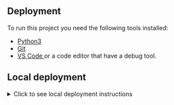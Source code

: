 ## Deployment
    
To run this project you need the following tools installed:

  - <a href="https://www.python.org/downloads/" target="_blank"> Python3 </a>
  - <a href="https://git-scm.com/" target="_blank"> Git </a>
  - <a href="https://code.visualstudio.com/" target="_blank"> VS Code </a> or a code editor that have a debug tool.

## Local deployment
<details>

<summary>Click to see local deployment instructions</summary>

The following instructions are based on Windows 10 and VS Code editor.

> Instructions:

  I.    Clone the repository from Github.
 ```shell
  git clone <repository name>.git
 ```

  II.  Create a virtual environment with the command:
```shell
 python -m venv env
 
```

  III.   Activate an environment.
```shell
source env/bin/activate
(Ctrl+Shift+P)
Select Interpreter command displays a list of available global environments, virtual environments

Make sure to be always in the env folder and to have the Python environment active.

For more information:
https://code.visualstudio.com/docs/python/environments

```

  IV.   Install all the packages that are required.
```shell
 pip install django
 pip install django-allauth
 pip install djangorestframework
```

  V.   Create a project name.
```shell
  django-admin startproject <project-name> .
```

  VII. Create a new application name.
```shell
  django-admin startapp <app_name>
```

  VIII.   Migrate the models to crete a database template.
```shell
python manage.py migrate
```

  IX.   Create a super user to have access to the admin page.
```shell
python manage.py createsuperuser
```

  X.   Run the application.
```shell
python manage.py runserver

Open the website at http://127.0.0.1:8000
```

</details>
